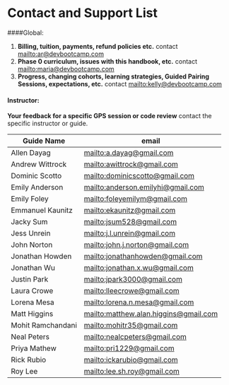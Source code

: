 # Contact and Support List

####Global:
1. **Billing, tuition, payments, refund policies etc.** contact <mailto:ar@devbootcamp.com>
2. **Phase 0 curriculum, issues with this handbook, etc.** contact <mailto:maria@devbootcamp.com>
3. **Progress, changing cohorts, learning strategies, Guided Pairing Sessions, expectations, etc.** contact <mailto:kelly@devbootcamp.com>

#### Instructor:
**Your feedback for a specific GPS session or code review** contact the specific instructor or guide.

| Guide Name | email |
|------------|-------|
| Allen Dayag | <mailto:a.dayag@gmail.com> |
| Andrew Wittrock | <mailto:awittrock@gmail.com> |
| Dominic Scotto | <mailto:dominicscotto@gmail.com> |
| Emily Anderson | <mailto:anderson.emilyhi@gmail.com> |
| Emily Foley | <mailto:foleyemilym@gmail.com> |
| Emmanuel Kaunitz | <mailto:ekaunitz@gmail.com> |
| Jacky Sum | <mailto:jsum528@gmail.com> |
| Jess Unrein | <mailto:j.l.unrein@gmail.com> |
| John Norton | <mailto:john.j.norton@gmail.com> |
| Jonathan Howden | <mailto:jonathanhowden@gmail.com> |
| Jonathan Wu | <mailto:jonathan.x.wu@gmail.com> |
| Justin Park | <mailto:jpark3000@gmail.com> |
| Laura Crowe | <mailto:lleecrowe@gmail.com> |
| Lorena Mesa | <mailto:lorena.n.mesa@gmail.com> |
| Matt Higgins | <mailto:matthew.alan.higgins@gmail.com> |
| Mohit Ramchandani | <mailto:mohitr35@gmail.com> |
| Neal Peters | <mailto:nealcpeters@gmail.com> |
| Priya Mathew | <mailto:pri1229@gmail.com> |
| Rick Rubio | <mailto:ickarubio@gmail.com> |
| Roy Lee | <mailto:lee.sh.roy@gmail.com> |
<!--
##### Contact your Phase 0 Facilitator
Regarding 
- Changing cohorts or withdrawing
- Your progress
- Learning strategies
- GPS
- *and anything not included elsewhere*

 |Location |Contact |
> |---------|--------|
> |Chicago | <mailto:abi@devbootcamp.com>|
> |New York City | <mailto:samblackman@devbootcamp.com>|
> |San Francisco| <mailto:greg@devbootcamp.com>
-->

